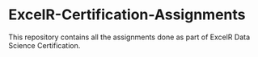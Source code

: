# ExcelR-Certification-Assignments
This repository contains all the assignments done as part of ExcelR Data Science Certification.
